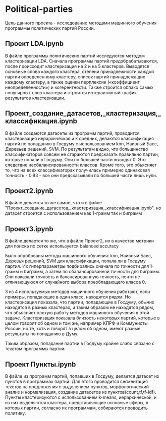 # Political-parties

Цель данного проекта - исследование методами машинного обучения программы политических партий России.

## Проект LDA.ipynb

В файле программы политических партий исследуются методом кластеризации LDA. Сначала программы партий предобрабатываются, после происходит кластеризация на 2 и на 5 кластеров. Выводятся основные слова каждого кластера, степени принадлежности каждой партии определенному кластеру, список партий принадлежащих каждому кластеру, а также оценки перплексии («коэффициент неопределённости») и когерентности. Также строится облако самых популярных слов кластера и строится интерактивный график результатов кластеризации.

## Проект_создание_датасетов,_кластеризация,_классификация.ipynb

В файле создаются датасеты из программ партий, проводится кластеризация иерархическая и k средних, делаются классификация партий по попаданию в Госдуму с использованием knn, Наивный Баес, Деревьев решений, SVM. По результатам видно, что большинство классификаторов совсем не стараются предсказать правильно партии, которые попали в Госдуму. Они по большей части выводят 0. Это следствие несбалансированности классов. Кроме того, это обьясняет то, что на всех классификаторах получилась примерно одинаковая точность - 0.83 - все они предсказывали по большей части лишь нули.

## Проект2.ipynb

В файле делается то же самое, что и в файле "Проект_создание_датасетов,_кластеризация,_классификация.ipynb", но датасет строится с использованием как 1-грамм так и биграмм

## Проект3.ipynb

В файле делается то же, что в файле Проект2, но в качестве метрики для поиска по сетке используется balanced accuracy

Было опробованы методы машинного обучения: knn, Наивный Баес, Деревья решений, SVM для классификации, попала ли в Госдуму партия. Их гиперпараметры подбирались сначала по точности для 1-грамм и биграмм, а затем по сбалансированной точности для биграмм. Они показали точность и балансированную точность, почти не отличающуюся от случайного выбора преобладающего класса 0.

3 из 4 используемых методов машинного обучения работают, если примеры, попадающие в один класс, находятся рядом. Но кластеризация показала, что партии, попадающие в Госдуму, обычно находятся в разных кластерах, и таким образом не находятся рядом, что обьясняет плохую работу методов машинного обучения в этой задаче. Кластеризация показала близость некоторых партий, которые в целом говорят об одном и том же, например КПРФ и Коммунисты России, но те, хоть и говорят в целом об одном, имеют разные результаты по попаданию в Думу.

Таким образом, попадание партии в Госдуму крайне слабо связано с текстом программы партии.

## Проект Пункты.ipynb

В файле из программ партий, попавших в Госдуму, делается датасет из пунктов в программах партий. Для этого проводится сегментация текстов на предложения с выделением пунктов, морфологический анализ и нормализация, создание датасетов из пунктов(count,tf,tf-idf). Пункты кластеризуются с использованием k-means, иерархической, и из них выделяются кластера, представляющие основные сферы, в которых партии, согласно их программам, собираются проводить политику.
